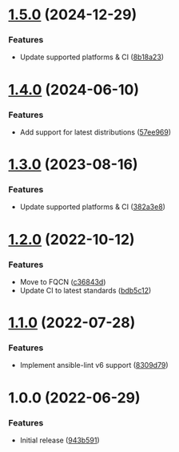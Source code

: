# [1.5.0](https://github.com/de-it-krachten/ansible-role-rhsm/compare/v1.4.0...v1.5.0) (2024-12-29)


### Features

* Update supported platforms & CI ([8b18a23](https://github.com/de-it-krachten/ansible-role-rhsm/commit/8b18a23ba7dd2cddb1f9148a6685eb2ba319d6df))

# [1.4.0](https://github.com/de-it-krachten/ansible-role-rhsm/compare/v1.3.0...v1.4.0) (2024-06-10)


### Features

* Add support for latest distributions ([57ee969](https://github.com/de-it-krachten/ansible-role-rhsm/commit/57ee969e79ffc8f769fe7e5b32084d70417c06ed))

# [1.3.0](https://github.com/de-it-krachten/ansible-role-rhsm/compare/v1.2.0...v1.3.0) (2023-08-16)


### Features

* Update supported platforms & CI ([382a3e8](https://github.com/de-it-krachten/ansible-role-rhsm/commit/382a3e8563467977f6a8ccba6e911ad16b05d4bb))

# [1.2.0](https://github.com/de-it-krachten/ansible-role-rhsm/compare/v1.1.0...v1.2.0) (2022-10-12)


### Features

* Move to FQCN ([c36843d](https://github.com/de-it-krachten/ansible-role-rhsm/commit/c36843d1fd02027a61770dd5c931ef7e8e71b53c))
* Update CI to latest standards ([bdb5c12](https://github.com/de-it-krachten/ansible-role-rhsm/commit/bdb5c12723dd5eca86f9306875d35f2d2e1b879b))

# [1.1.0](https://github.com/de-it-krachten/ansible-role-rhsm/compare/v1.0.0...v1.1.0) (2022-07-28)


### Features

* Implement ansible-lint v6 support ([8309d79](https://github.com/de-it-krachten/ansible-role-rhsm/commit/8309d7985a2bdbe00d76ee90baafa5ed1343f72a))

# 1.0.0 (2022-06-29)


### Features

* Initial release ([943b591](https://github.com/de-it-krachten/ansible-role-rhsm/commit/943b591e2c4da0974cad2d8f68a8be8bacd5308f))
